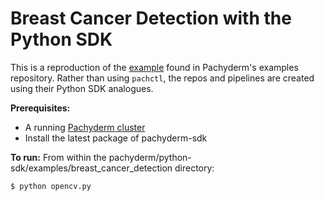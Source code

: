 # Breast Cancer Detection with the Python SDK

This is a reproduction of the [example](https://github.com/pachyderm/examples/tree/master/breast-cancer-detection) found in Pachyderm's examples repository. Rather than using `pachctl`, the repos and pipelines are created using their Python SDK analogues.

**Prerequisites:**
- A running [Pachyderm cluster](https://docs.pachyderm.com/latest/get-started/)
- Install the latest package of pachyderm-sdk

**To run:**
From within the pachyderm/python-sdk/examples/breast_cancer_detection directory:
```shell
$ python opencv.py
```
